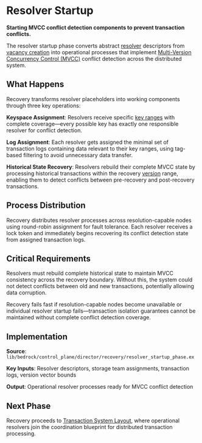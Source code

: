 # Resolver Startup

**Starting MVCC conflict detection components to prevent transaction conflicts.**

The resolver startup phase converts abstract [resolver](../../deep-dives/architecture/data-plane/resolver.md) descriptors from [vacancy creation](vacancy-creation.md) into operational processes that implement [Multi-Version Concurrency Control (MVCC)](../../glossary.md#multi-version-concurrency-control) conflict detection across the distributed system.

## What Happens

Recovery transforms resolver placeholders into working components through three key operations:

**Keyspace Assignment**: Resolvers receive specific [key ranges](../../glossary.md#key-range) with complete coverage—every possible key has exactly one responsible resolver for conflict detection.

**Log Assignment**: Each resolver gets assigned the minimal set of transaction logs containing data relevant to their key ranges, using tag-based filtering to avoid unnecessary data transfer.

**Historical State Recovery**: Resolvers rebuild their complete MVCC state by processing historical transactions within the recovery [version](../../glossary.md#version) range, enabling them to detect conflicts between pre-recovery and post-recovery transactions.

## Process Distribution

Recovery distributes resolver processes across resolution-capable nodes using round-robin assignment for fault tolerance. Each resolver receives a lock token and immediately begins recovering its conflict detection state from assigned transaction logs.

## Critical Requirements

Resolvers must rebuild complete historical state to maintain MVCC consistency across the recovery boundary. Without this, the system could not detect conflicts between old and new transactions, potentially allowing data corruption.

Recovery fails fast if resolution-capable nodes become unavailable or individual resolver startup fails—transaction isolation guarantees cannot be maintained without complete conflict detection coverage.

## Implementation

**Source**: `lib/bedrock/control_plane/director/recovery/resolver_startup_phase.ex`

**Key Inputs**: Resolver descriptors, storage team assignments, transaction logs, version vector bounds

**Output**: Operational resolver processes ready for MVCC conflict detection

## Next Phase

Recovery proceeds to [Transaction System Layout](transaction-system-layout.md), where operational resolvers join the coordination blueprint for distributed transaction processing.
